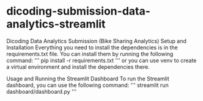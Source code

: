 # dicoding-submission-data-analytics-streamlit

Dicoding Data Analytics Submission (Bike Sharing Analytics)
Setup and Installation
Everything you need to install the dependencies is in the requirements.txt file. You can install them by running the following command:
'''
pip install -r requirements.txt
'''
or you can use venv to create a virtual environment and install the dependencies there.

Usage and Running the Streamlit Dashboard
To run the Streamlit dashboard, you can use the following command:
'''
streamlit run dashboard/dashboard.py
'''
